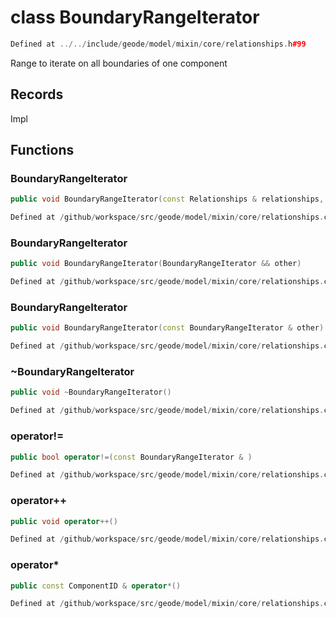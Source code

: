 # class BoundaryRangeIterator

```cpp
Defined at ../../include/geode/model/mixin/core/relationships.h#99
```

 Range to iterate on all boundaries of one component



## Records

Impl



## Functions

### BoundaryRangeIterator

```cpp
public void BoundaryRangeIterator(const Relationships & relationships, const uuid & component_id)
```

```cpp
Defined at /github/workspace/src/geode/model/mixin/core/relationships.cpp#570
```

### BoundaryRangeIterator

```cpp
public void BoundaryRangeIterator(BoundaryRangeIterator && other)
```

```cpp
Defined at /github/workspace/src/geode/model/mixin/core/relationships.cpp#578
```

### BoundaryRangeIterator

```cpp
public void BoundaryRangeIterator(const BoundaryRangeIterator & other)
```

```cpp
Defined at /github/workspace/src/geode/model/mixin/core/relationships.cpp#584
```

### ~BoundaryRangeIterator

```cpp
public void ~BoundaryRangeIterator()
```

```cpp
Defined at /github/workspace/src/geode/model/mixin/core/relationships.cpp#590
```

### operator!=

```cpp
public bool operator!=(const BoundaryRangeIterator & )
```

```cpp
Defined at /github/workspace/src/geode/model/mixin/core/relationships.cpp#592
```

### operator++

```cpp
public void operator++()
```

```cpp
Defined at /github/workspace/src/geode/model/mixin/core/relationships.cpp#598
```

### operator*

```cpp
public const ComponentID & operator*()
```

```cpp
Defined at /github/workspace/src/geode/model/mixin/core/relationships.cpp#603
```




